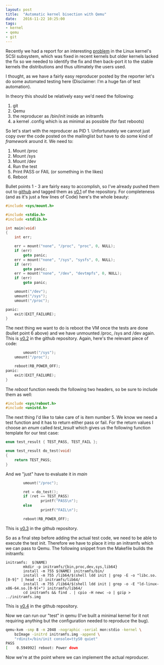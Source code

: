 ```yaml
---
layout: post
title:  "Automatic kernel bisection with Qemu"
date:   2016-11-22 10:25:00
tags:
- kernel
- qemu
- git
---
```


Recently we had a report for an interesting [problem][1] in the Linux kernel's
SCSI subsystem, which was fixed in recent kernels but older kernels lacked the
fix so we needed to identify the fix and then back-port it to the stable kernels
the distributions and thus ultimately the users used.

I thought, as we have a fairly easy reproducer posted by the reporter let's do
some automated testing here (Disclaimer: I'm a huge fan of test automation).

In theory this should be relatively easy we'd need the following:

1.  git
2.  Qemu
3.  the reproducer as /bin/init inside an initramfs
4.  a kernel .config which is as minimal as possible (for fast reboots)

So let's start with the reproducer as PID 1. Unfortunately we cannot just copy
over the code posted on the mailinglist but have to do some kind of *framework*
around it. We need to:

1. Mount /proc
2. Mount /sys
3. Mount /dev
4. Run the test
5. Print PASS or FAIL (or something in the likes)
6. Reboot

Bullet points 1 - 3 are fairly easy to accomplish, so I've already pushed
them out to [github](https://github.com/morbidrsa/boot-test/) and tagged
them as [v0.1](https://github.com/morbidrsa/boot-test/releases/tag/v0.1)
of the repository. For completeness (and as it's just a few lines of Code)
here's the whole beauty:

~~~c
#include <sys/mount.h>

#include <stdio.h>
#include <stdlib.h>

int main(void)
{
	int err;

	err = mount("none", "/proc", "proc", 0, NULL);
	if (err)
		goto panic;
	err = mount("none", "/sys", "sysfs", 0, NULL);
	if (err)
		goto panic;
	err = mount("none", "/dev", "devtmpfs", 0, NULL);
	if (err)
		goto panic;

	umount("/dev");
	umount("/sys");
	umount("/proc");

panic:
	exit(EXIT_FAILURE);
}
~~~


The next thing we want to do is reboot the VM once the tests are done (bullet
point 6 above) and we have unmounted /proc, /sys and /dev again. This is
[v0.2](https://github.com/morbidrsa/boot-test/releases/tag/v0.2) in the github
repository. Again, here's the relevant piece of code:

~~~c
        umount("/sys");
	umount("/proc");

	reboot(RB_POWER_OFF);
panic:
	exit(EXIT_FAILURE);
}
~~~

The *reboot* function needs the following two headers, so be sure to include
them as well:

~~~c
#include <sys/reboot.h>
#include <unistd.h>
~~~


The next thing I'd like to take care of is item number 5. We know we need a
test function and it has to return either pass or fail. For the return values
I choose an *enum* called *test_tesult* which gives us the following function
template for our test case:

~~~c
enum test_result { TEST_PASS, TEST_FAIL };

enum test_result do_test(void)
{
	return TEST_PASS;
}
~~~

And we "just" have to evaluate it in *main*

~~~c
        umount("/proc");

        ret = do_test();
        if (ret == TEST_PASS)
                printf("PASS\n");
        else
                printf("FAIL\n");

        reboot(RB_POWER_OFF);
~~~

This is [v0.3](https://github.com/morbidrsa/boot-test/releases/tag/v0.3) in
the github repository.


So as a final step before adding the actual test code, we need to be able to
execute the test init. Therefore we have to place it into an initramfs which
we can pass to Qemu. The following snippet from the Makefile builds the
initramfs:

~~~make
initramfs:  $(NAME)
        mkdir -p initramfs/{bin,proc,dev,sys,lib64}
        install -m 755 $(NAME) initramfs/bin/
        install -m 755 /lib64/$(shell ldd init | grep -E -o "libc.so.[0-9]" | head -1) initramfs/lib64/
        install -m 755 /lib64/$(shell ldd init | grep -o -E "ld-linux-x86-64.so.[0-9]+") initramfs/lib64/
        cd initramfs && find . | cpio -H newc -o | gzip > ../initramfs.img
~~~

This is [v0.4](https://github.com/morbidrsa/boot-test/releases/tag/v0.4) in
the github repository.

Now we can run our "test" in qemu (I've built a minimal kernel for it not
requiring anything but the configuration needed to reproduce the bug).

~~~bash
qemu-kvm -smp 8 -m 2048 -nographic -serial mon:stdio -kernel \
	bzImage -initrd initramfs.img -append \
	"rdinit=/bin/init console=ttyS0 quiet"
PASS
[    0.594992] reboot: Power down
~~~

Now we're at the point where we can implement the actual reproducer.

[1]: http://www.spinics.net/lists/linux-scsi/msg102097.html
